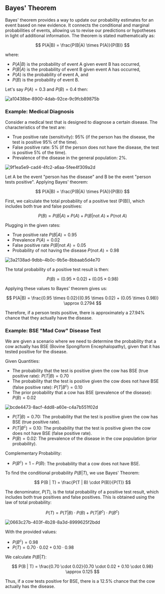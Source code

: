 ## Bayes' Theorem

Bayes' theorem provides a way to update our probability estimates for an event based on new evidence. It connects the conditional and marginal probabilities of events, allowing us to revise our predictions or hypotheses in light of additional information. The theorem is stated mathematically as:

$$
P(A|B) = \frac{P(B|A) \times P(A)}{P(B)}
$$

where:

- $P(A|B)$ is the probability of event A given event B has occurred,
- $P(B|A)$ is the probability of event B given event A has occurred,
- $P(A)$ is the probability of event A, and
- $P(B)$ is the probability of event B.

Let's say $P(A)=0.3$ and $P(B)=0.4$ then:

![a10438be-8900-4dab-92ce-9c9fcb89875b](https://github.com/djeada/Statistics-Notes/assets/37275728/34f9b564-ba7b-4d70-aa57-ad324c168b82)

### Example: Medical Diagnosis

Consider a medical test that is designed to diagnose a certain disease. The characteristics of the test are:

- True positive rate (sensitivity): 95% (if the person has the disease, the test is positive 95% of the time).
- False positive rate: 5% (if the person does not have the disease, the test is positive 5% of the time).
- Prevalence of the disease in the general population: 2%.
  
![9f1ea5e9-cad4-4fc2-a6aa-5fee4f309a2d](https://github.com/djeada/Statistics-Notes/assets/37275728/dbdb3a4d-4f73-4efe-bacb-87a7bab167c7)

Let A be the event "person has the disease" and B be the event "person tests positive". Applying Bayes' theorem:

$$
P(A|B) = \frac{P(B|A) \times P(A)}{P(B)}
$$

First, we calculate the total probability of a positive test (P(B)), which includes both true and false positives:

$$
P(B) = P(B|A) \times P(A) + P(B|\text{not } A) \times P(\text{not } A)
$$

Plugging in the given rates:

- True positive rate $P(B|A) = 0.95$
- Prevalence $P(A) = 0.02$
- False positive rate $P(B|\text{not } A) = 0.05$
- Probability of not having the disease $P(\text{not } A) = 0.98$

![3a2138ad-9dbb-4b0c-9b5e-8bbaab5d4e70](https://github.com/djeada/Statistics-Notes/assets/37275728/e6d36e01-6d39-4762-b29e-c24d4b8a19d2)

The total probability of a positive test result is then:

$$
P(B) = (0.95 \times 0.02) + (0.05 \times 0.98)
$$

Applying these values to Bayes' theorem gives us:

$$
P(A|B) = \frac{0.95 \times 0.02}{(0.95 \times 0.02) + (0.05 \times 0.98)} \approx 0.2794
$$

Therefore, if a person tests positive, there is approximately a 27.94% chance that they actually have the disease.

### Example: BSE "Mad Cow" Disease Test

We are given a scenario where we need to determine the probability that a cow actually has BSE (Bovine Spongiform Encephalopathy), given that it has tested positive for the disease.

Given Quantities:

- The probability that the test is positive given the cow has BSE (true positive rate): $P(T | B) = 0.70$
- The probability that the test is positive given the cow does not have BSE (false positive rate): $P(T | B^c) = 0.10$
- The prior probability that a cow has BSE (prevalence of the disease): $P(B) = 0.02$

![bcde4473-8acf-4dd8-a60e-c4a7b551f02d](https://github.com/djeada/Statistics-Notes/assets/37275728/69f47572-5fa7-4365-90f3-983e90340b24)

- $P(T | B) = 0.70$: The probability that the test is positive given the cow has BSE (true positive rate).
- $P(T | B^c) = 0.10$: The probability that the test is positive given the cow does not have BSE (false positive rate).
- $P(B) = 0.02$: The prevalence of the disease in the cow population (prior probability).

Complementary Probability:

- $P(B^c) = 1 - P(B)$: The probability that a cow does not have BSE.

To find the conditional probability $P(B | T)$, we use Bayes' Theorem:

$$
P(B | T) = \frac{P(T | B) \cdot P(B)}{P(T)}
$$

The denominator, $P(T)$, is the total probability of a positive test result, which includes both true positives and false positives. This is obtained using the law of total probability:

$$
P(T) = P(T | B) \cdot P(B) + P(T | B^c) \cdot P(B^c)
$$

![0663c27b-403f-4b28-8a3d-8999625f2bdd](https://github.com/djeada/Statistics-Notes/assets/37275728/51943b61-62d0-4bfb-b5dc-3198d764efdc)

With the provided values:

- $P(B^c) = 0.98$
- $P(T) = 0.70 \cdot 0.02 + 0.10 \cdot 0.98$

We calculate $P(B | T)$:

$$
P(B | T) = \frac{0.70 \cdot 0.02}{0.70 \cdot 0.02 + 0.10 \cdot 0.98} \approx 0.125
$$

Thus, if a cow tests positive for BSE, there is a 12.5% chance that the cow actually has the disease.
